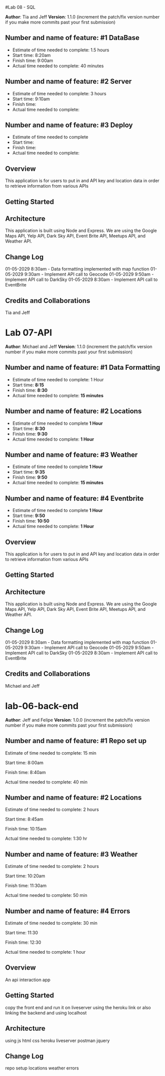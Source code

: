 #Lab 08 - SQL

**Author**: Tia and Jeff
**Version**: 1.1.0 (increment the patch/fix version number if you make more commits past your first submission)


## Number and name of feature: #1 DataBase
* Estimate of time needed to complete: 1.5 hours
* Start time: 8:20am
* Finish time: 9:00am
* Actual time needed to complete: 40 minutes

## Number and name of feature: #2 Server
* Estimate of time needed to complete: 3 hours
* Start time: 9:10am
* Finish time: 
* Actual time needed to complete: 

## Number and name of feature: #3 Deploy
* Estimate of time needed to complete 
* Start time: 
* Finish time: 
* Actual time needed to complete: 

## Overview
This application is for users to put in and API key and location data in order to retrieve information from various APIs

## Getting Started
<!-- What are the steps that a user must take in order to build this app on their own machine and get it running? -->

## Architecture
This application is built using Node and Express. We are using the Google Maps API, Yelp API, Dark Sky API, Event Brite API, Meetups API, and Weather API.

## Change Log
01-05-2029 8:30am - Data formatting implemented with map function
01-05-2029 9:30am - Implement API call to Geocode
01-05-2029 9:50am - Implement API call to DarkSky
01-05-2029 8:30am - Implement API call to EventBrite

## Credits and Collaborations
Tia and Jeff



# Lab 07-API

**Author**: Michael and Jeff
**Version**: 1.1.0 (increment the patch/fix version number if you make more commits past your first submission)


## Number and name of feature: #1 Data Formatting
* Estimate of time needed to complete: 1 Hour
* Start time: __8:15__
* Finish time: __8:30__
* Actual time needed to complete: __15 minutes__

## Number and name of feature: #2 Locations
* Estimate of time needed to complete __1 Hour__
* Start time: __8:30__
* Finish time: __9:30__
* Actual time needed to complete: __1 Hour__

## Number and name of feature: #3 Weather
* Estimate of time needed to complete __1 Hour__
* Start time: __9:35__
* Finish time: __9:50__
* Actual time needed to complete: __15 minutes__

## Number and name of feature: #4 Eventbrite
* Estimate of time needed to complete __1 Hour__
* Start time: __9:50__
* Finish time: __10:50__
* Actual time needed to complete: __1 Hour__

## Overview
This application is for users to put in and API key and location data in order to retrieve information from various APIs

## Getting Started
<!-- What are the steps that a user must take in order to build this app on their own machine and get it running? -->

## Architecture
This application is built using Node and Express. We are using the Google Maps API, Yelp API, Dark Sky API, Event Brite API, Meetups API, and Weather API.

## Change Log
01-05-2029 8:30am - Data formatting implemented with map function
01-05-2029 9:30am - Implement API call to Geocode
01-05-2029 9:50am - Implement API call to DarkSky
01-05-2029 8:30am - Implement API call to EventBrite

## Credits and Collaborations
Michael and Jeff


# lab-06-back-end

**Author**: Jeff and Felipe 
**Version**: 1.0.0 (increment the patch/fix version number if you make more commits past your first submission)


## Number and name of feature: #1 Repo set up

Estimate of time needed to complete: 15 min

Start time: 8:00am

Finish time: 8:40am

Actual time needed to complete: 40 min

## Number and name of feature: #2 Locations

Estimate of time needed to complete: 2 hours

Start time: 8:45am

Finish time: 10:15am

Actual time needed to complete: 1:30 hr

## Number and name of feature: #3 Weather

Estimate of time needed to complete: 2 hours

Start time: 10:20am

Finish time: 11:30am

Actual time needed to complete: 50 min

## Number and name of feature: #4 Errors

Estimate of time needed to complete: 30 min 

Start time: 11:30

Finish time: 12:30

Actual time needed to complete: 1 hour



## Overview
<!-- Provide a high level overview of what this application is and why you are building it, beyond the fact that it's an assignment for this class. (i.e. What's your problem domain?) -->
An api interaction app

## Getting Started
<!-- What are the steps that a user must take in order to build this app on their own machine and get it running? -->
copy the front end and run it on liveserver using the heroku link or also linking the backend and using localhost

## Architecture
<!-- Provide a detailed description of the application design. What technologies (languages, libraries, etc) you're using, and any other relevant design information. -->
using js html css heroku liveserver postman jquery

## Change Log
<!-- Use this area to document the iterative changes made to your application as each feature is successfully implemented. Use time stamps. Here's an examples:

01-01-2001 4:59pm - Application now has a fully-functional express server, with a GET route for the location resource.

## Credits and Collaborations
<!-- Give credit (and a link) to other people or resources that helped you build this application. -->
repo setup
locations
weather
errors
